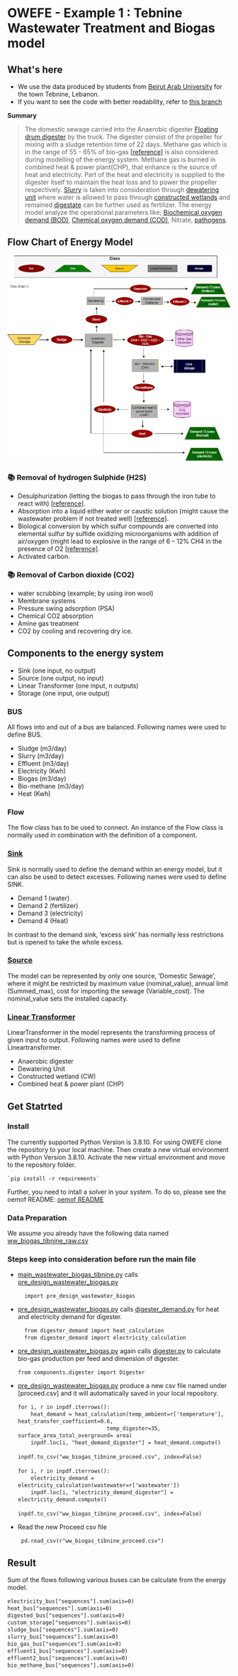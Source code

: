 # OWEFE - Example 1 : Tebnine Wastewater Treatment and Biogas model

## What's here

* We use the data produced by students from [Beirut Arab University](https://www.bau.edu.lb) for the town Tebnine, Lebanon. 
* If you want to see the code with better readability, refer to [this branch](https://github.com/rl-institut/OWEFE/tree/Kapil)

**Summary**
> The domestic sewage carried into the Anaerobic digester [Floating drum digester](https://energypedia.info/wiki/Floating_Drum_Biogas_Plants) by the truck. The digester consist of the propeller for mixing with a sludge retention time of 22 days. Methane gas which is in the range of 55 - 65% of bio-gas [[reference]](https://www.researchgate.net/publication/264416846_Development_of_Biogas_Combustion_in_Combined_Heat_and_Power_Generation) is also considered during modelling of the energy system. Methane gas is burned in combined heat & power plant(CHP), that enhance is the source of heat and electricity. Part of the heat and electricity is supplied to the digester itself to maintain the heat loss and to power the propeller respectively. [Slurry](https://en.wikipedia.org/wiki/Slurry#:~:text=A%20slurry%20is%20a%20mixture,up%20to%20hundreds%20of%20millimeters.) is taken into consideration through [dewatering unit](https://www.hcr-llc.com/blog/what-is-sludge-dewatering) where water is allowed to pass through [constructed wetlands](https://sswm.info/taxonomy/term/3933/horizontal-subsurface-flow-constructed-wetland) and remained [digestate](https://en.wikipedia.org/wiki/Digestate) can be further used as fertilizer. The energy model analyze the operational parameters like; [Biochemical oxygen demand (BOD)]( https://en.wikipedia.org/wiki/Biochemical_oxygen_demand), [Chemical oxygen demand (COD)](https://en.wikipedia.org/wiki/Chemical_oxygen_demand), Nitrate, [pathogens](https://en.wikipedia.org/wiki/Escherichia_coli). 


## Flow Chart of Energy Model

![Biogas:wastewater_CFD](https://github.com/rl-institut/OWEFE/blob/master/docs/assets/flowchart.png)

### 📚 Removal of hydrogen Sulphide (H2S)

* Desulphurization (letting the biogas to pass through the iron tube to react with) [[reference]](https://www.researchgate.net/publication/278024272_Removal_of_Hydrogen_Sulfide_H2S_from_Biogas_Using_Zero-Valent_Iron).
* Absorption into a liquid either water or caustic solution (might cause the wastewater problem if not treated well) [[reference]](https://www.researchgate.net/publication/222814070_Biogas_Scrubbing_Compression_and_Storage_Perspective_and_Prospectus_in_Indian_Context).
* Biological conversion by which sulfur compounds are converted into elemental sulfur by sulfide oxidizing microorganisms with addition of air/oxygen (might lead to explosive in the range of 6 – 12% CH4 in the presence of O2 [[reference]](https://www.semanticscholar.org/paper/Removal-of-Hydrogen-Sulfide-from-Biogas-Using-Zicari-Graf/f233ab85e32a7c22bdf0887d2b5be0a76b796f1c).
* Activated carbon.

### 📚 Removal of Carbon dioxide (CO2)

* water scrubbing (example; by using iron wool)
* Membrane systems
* Pressure swing adsorption (PSA) 
* Chemical CO2 absorption
* Amine gas treatment
* CO2 by cooling and recovering dry ice.

## Components to the energy system

* Sink (one input, no output)
* Source (one output, no input)
* Linear Transformer (one input, n outputs)
* Storage (one input, one output)

### BUS

All flows into and out of a bus are balanced. Following names were used to define BUS. 
* Sludge (m3/day)
* Slurry (m3/day)
* Effluent (m3/day)
* Electricity (Kwh)
* Biogas (m3/day)
* Bio-methane (m3/day)
* Heat (Kwh)

### Flow

The flow class has to be used to connect. An instance of the Flow class is normally used in combination with the definition of a component. 

### [Sink](https://oemof-solph.readthedocs.io/en/latest/usage.html#sink-basic)

Sink is normally used to define the demand within an energy model, but it can also be used to detect excesses. Following names were used to define SINK.
* Demand 1 (water)
* Demand 2 (fertilizer)
* Demand 3 (electricity)
* Demand 4 (Heat)

In contrast to the demand sink, ‘excess sink’ has normally less restrictions but is opened to take the whole excess.

### [Source](https://oemof-solph.readthedocs.io/en/latest/usage.html#source-basic)

The model can be represented by only one source, ‘Domestic Sewage’, where it might be restricted by maximum value (nominal_value), annual limit (Summed_max), cost for importing the sewage (Variable_cost). The nominal_value sets the installed capacity. 

### [Linear Transformer](https://oemof-solph.readthedocs.io/en/latest/usage.html#transformer-basic)

LinearTransformer in the model represents the transforming process of given input to output. Following names were used to define Lineartransformer.
* Anaerobic digester
* Dewatering Unit
* Constructed wetland (CW)
* Combined heat & power plant (CHP)

## Get Statrted

### Install
The currently supported Python Version is 3.8.10. For using OWEFE clone the repository to your local machine. Then create a new virtual environment with Python Version 3.8.10. Activate the new virtual environment and move to the repository folder.

    `pip install -r requirements`

Further, you need to intall a solver in your system. To do so, please see the oemof README: 
[oemof README](https://github.com/oemof/oemof-solph#readme)

### Data Preparation 
We assume you already have the following data named [ww_biogas_tibnine_raw.csv](https://github.com/rl-institut/OWEFE/blob/master/examples/ww_biogas_tibnine_raw.csv)

### Steps keep into consideration before run the main file 

* [main_wastewater_biogas_tibnine.py](https://github.com/rl-institut/OWEFE/blob/master/examples/main_wastewater_biogas_tibnine.py) calls [pre_design_wastewater_biogas.py](https://github.com/rl-institut/OWEFE/blob/master/examples/pre_design_wastewater_biogas.py)

        import pre_design_wastewater_biogas
 
* [pre_design_wastewater_biogas.py](https://github.com/rl-institut/OWEFE/blob/master/examples/pre_design_wastewater_biogas.py) calls [digester_demand.py](https://github.com/rl-institut/OWEFE/blob/master/examples/digester_demand.py) for heat and electricity demand for digester. 
 
        from digester_demand import heat_calculation
        from digester_demand import electricity_calculation
 
*   [pre_design_wastewater_biogas.py](https://github.com/rl-institut/OWEFE/blob/master/examples/pre_design_wastewater_biogas.py) again calls [digester.py](https://github.com/rl-institut/OWEFE/blob/master/examples/components/digester.py) to calculate bio-gas production per feed and dimension of digester. 

        from components.digester import Digester
 
*   [pre_design_wastewater_biogas.py](https://github.com/rl-institut/OWEFE/blob/master/examples/pre_design_wastewater_biogas.py) produce a new csv file named under [proceed.csv] and it will automatically saved in your local repository.
 
        for i, r in inpdf.iterrows():
            heat_demand = heat_calculation(temp_ambient=r['temperature'], heat_transfer_coefficient=0.6,
                                    temp_digester=35, surface_area_total_overground= area)
            inpdf.loc[i, "heat_demand_digester"] = heat_demand.compute()

        inpdf.to_csv("ww_biogas_tibnine_proceed.csv", index=False)

        for i, r in inpdf.iterrows():
            electricity_demand = electricity_calculation(wastewater=r['wastewater'])
            inpdf.loc[i, "electricity_demand_digester"] = electricity_demand.compute()

        inpdf.to_csv("ww_biogas_tibnine_proceed.csv", index=False)
 
 * Read the new Proceed csv file
 
        pd.read_csv(r"ww_biogas_tibnine_proceed.csv")
 
 ## Result
 
Sum of the flows following various buses can be calculate from the energy model. 

    electricity_bus["sequences"].sum(axis=0)
    heat_bus["sequences"].sum(axis=0)
    digested_bus["sequences"].sum(axis=0)
    custom_storage["sequences"].sum(axis=0)
    sludge_bus["sequences"].sum(axis=0)
    slurry_bus["sequences"].sum(axis=0)
    bio_gas_bus["sequences"].sum(axis=0)
    effluent1_bus["sequences"].sum(axis=0)
    effluent2_bus["sequences"].sum(axis=0)
    bio_methane_bus["sequences"].sum(axis=0)
